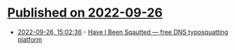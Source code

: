 # [Published on 2022-09-26](index.md)

* [2022-09-26, 15:02:36](https://lobste.rs/s/k719vs/have_i_been_sqautted_free_dns) - [Have I Been Sqautted — free DNS typosquatting platform](https://haveibeensquatted.com/)
